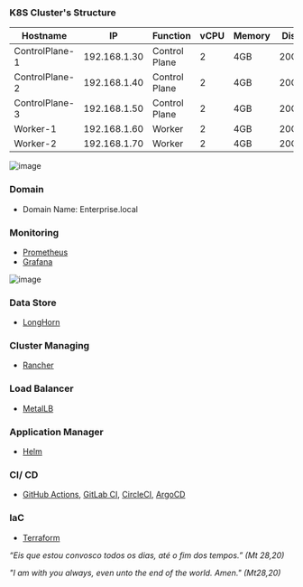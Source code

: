 ### K8S Cluster's Structure


|    Hostname     |      IP      |    Function   |    vCPU   |  Memory  |   Disk   |
|-----------------|--------------|---------------|-----------|----------|----------|
| ControlPlane-1  | 192.168.1.30 | Control Plane |     2     |   4GB    |   20GB   |
| ControlPlane-2  | 192.168.1.40 | Control Plane |     2     |   4GB    |   20GB   |
| ControlPlane-3  | 192.168.1.50 | Control Plane |     2     |   4GB    |   20GB   |
|     Worker-1    | 192.168.1.60 |    Worker     |     2     |   4GB    |   20GB   |
|     Worker-2    | 192.168.1.70 |    Worker     |     2     |   4GB    |   20GB   |

![image](https://user-images.githubusercontent.com/97816800/213289081-d0272eaa-1ff2-4936-a7e3-cdcf67526c80.png)


### Domain

*  Domain Name: Enterprise.local

### Monitoring 

* [Prometheus](https://prometheus.io) 
* [Grafana](https://grafana.com)

![image](https://user-images.githubusercontent.com/97816800/213299386-1af2ffb2-b55a-443b-942e-a18a66675d9c.png)


### Data Store 

* [LongHorn](https://longhorn.io)

### Cluster Managing

* [Rancher](https://www.rancher.com)

### Load Balancer 

* [MetalLB](https://metallb.universe.tf)

### Application Manager

* [Helm](https://helm.sh)

### CI/ CD

* [GitHub Actions](https://github.com/features/actions), [GitLab CI](https://docs.gitlab.com/ee/ci/), [CircleCI](https://circleci.com), [ArgoCD](https://argoproj.github.io/cd/)

### IaC
* [Terraform](https://argoproj.github.io/cd/)

*“Eis que estou convosco todos os dias, até o fim dos tempos.” (Mt 28,20)*

*"I am with you always, even unto the end of the world. Amen." (Mt28,20)*
